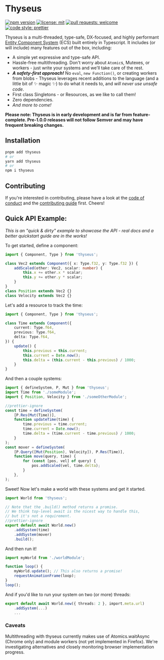 # Thyseus

[![npm version](https://img.shields.io/npm/v/thyseus.svg?style=flat)](https://www.npmjs.com/package/thyseus)
[![license: mit](https://img.shields.io/badge/license-MIT-blue)](./LICENSE)
[![pull requests: welcome](https://img.shields.io/badge/PRs-welcome-brightgreen)](./https://github.com/JaimeGensler/thyseus/pulls)
[![code style: prettier](https://img.shields.io/badge/code%20style-prettier-ff69b4)](https://github.com/prettier/prettier)

Thyseus is a multi-threaded, type-safe, DX-focused, and highly performant
[Entity Component System](https://en.wikipedia.org/wiki/Entity_component_system)
(ECS) built entirely in Typescript. It includes (or will include) many features
out of the box, including:

-   A simple yet expressive and type-safe API.
-   Hassle-free multithreading. Don't worry about `Atomic`s, Mutexes, or
    workers - just write your systems and we'll take care of the rest.
-   _**A safety-first approach!**_ No `eval`, `new Function()`, or creating
    workers from blobs - Thyseus leverages recent additions to the language (and
    a little bit of ✨ magic ✨) to do what it needs to, and _will never use
    unsafe code_.
-   First class Singletons - or Resources, as we like to call them!
-   Zero dependencies.
-   _And more to come!_

**Please note: Thyseus is in early development and is far from feature-complete.
Pre-1.0.0 releases will not follow Semver and may have frequent breaking
changes.**

## Installation

```sh
pnpm add thyseus
# or
yarn add thyseus
# or
npm i thyseus
```

## Contributing

If you're interested in contributing, please have a look at the
[code of conduct](./CODE_OF_CONDUCT.md) and the
[contributing guide](./CONTRIBUTING.md) first. Cheers!

## Quick API Example:

_This is an "quick & dirty" example to showcase the API - real docs and a better
quickstart guide are in the works!_

To get started, define a component:

```ts
import { Component, Type } from 'thyseus';

class Vec2 extends Component({ x: Type.f32, y: Type.f32 }) {
	addScaled(other: Vec2, scalar: number) {
		this.x += other.x * scalar;
		this.y += other.y * scalar;
	}
}
class Position extends Vec2 {}
class Velocity extends Vec2 {}
```

Let's add a resource to track the time:

```ts
import { Component, Type } from 'thyseus';

class Time extends Component({
	current: Type.f64,
	previous: Type.f64,
	delta: Type.f64,
}) {
	update() {
		this.previous = this.current;
		this.current = Date.now();
		this.delta = (this.current - this.previous) / 1000;
	}
}
```

And then a couple systems:

```ts
import { defineSystem, P, Mut } from 'thyseus';
import Time from './someModule';
import { Position, Velocity } from './someOtherModule';

//prettier-ignore
const time = defineSystem(
	[P.Res(Mut(Time))],
	function updateTime(time) {
		time.previous = time.current;
		time.current = Date.now();
		time.delta = (time.current - time.previous) / 1000;
	}
);
const mover = defineSystem(
	[P.Query([Mut(Position), Velocity]), P.Res(Time)],
	function move(query, time) {
		for (const [pos, vel] of query) {
			pos.addScaled(vel, time.delta);
		}
	},
);
```

Sweet! Now let's make a world with these systems and get it started.

```ts
import World from 'thyseus';

// Note that the .build() method returns a promise.
// We think top-level await is the nicest way to handle this,
// but it's not a requirement.
//prettier-ignore
export default await World.new()
	.addSystem(time)
	.addSystem(mover)
	.build();
```

And then run it!

```ts
import myWorld from './worldModule';

function loop() {
	myWorld.update(); // This also returns a promise!
	requestAnimationFrame(loop);
}
loop();
```

And if you'd like to run your system on two (or more) threads:

```ts
export default await World.new({ threads: 2 }, import.meta.url)
	.addSystem(...)
	...
```

### Caveats

Multithreading with thyseus currently makes use of Atomics.waitAsync (Chrome
only) and module workers (not yet implemented in Firefox). We're investigating
alternatives and closely monitoring browser implementation progress.
